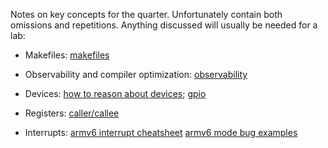 Notes on key concepts for the quarter.  Unfortunately contain 
both omissions and repetitions.  Anything discussed will usually
be needed for a lab:

 - Makefiles: [makefiles](makefiles/README.md)
 - Observability and compiler optimization: 
   [observability](observability/README.md)
 - Devices: [how to reason about devices](devices/DEVICES.md); 
   [gpio](devices/GPIO.md)
 - Registers: [caller/callee](caller-callee/README.md)

 - Interrupts: [armv6 interrupt cheatsheet](interrupts/INTERRUPT-CHEAT-SHEET.md)
   [armv6 mode bug examples](mode-bugs/README.md)
